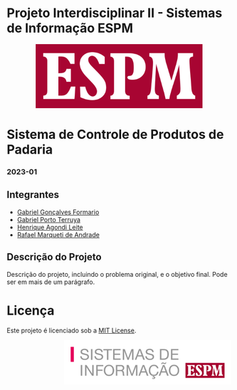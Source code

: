 # Projeto Interdisciplinar II - Sistemas de Informação ESPM

<p align="center">
    <a href="https://www.espm.br/cursos-de-graduacao/sistemas-de-informacao/"><img src="https://raw.githubusercontent.com/tech-espm/misc-template/main/logo.png" alt="Sistemas de Informação ESPM" style="width: 375px;"/></a>
</p>

# Sistema de Controle de Produtos de Padaria

### 2023-01

## Integrantes
- [Gabriel Gonçalves Formario](https://github.com/gaformario)
- [Gabriel Porto Terruya](https://github.com/gpterruya)
- [Henrique Agondi Leite](https://github.com/henrique0204)
- [Rafael Marqueti de Andrade](https://github.com/rafaelmarqueti)

## Descrição do Projeto

Descrição do projeto, incluindo o problema original, e o objetivo final. Pode ser em mais de um parágrafo.

# Licença

Este projeto é licenciado sob a [MIT License](https://github.com/tech-espm/inter-2sem-2023-padaria/blob/main/LICENSE).

<p align="right">
    <a href="https://www.espm.br/cursos-de-graduacao/sistemas-de-informacao/"><img src="https://raw.githubusercontent.com/tech-espm/misc-template/main/logo-si-512.png" alt="Sistemas de Informação ESPM" style="width: 375px;"/></a>
</p>
